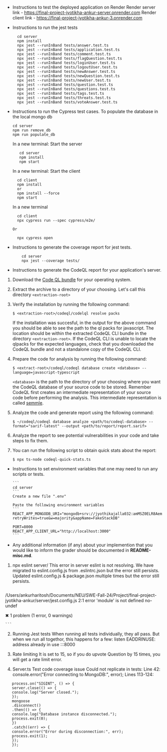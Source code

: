- Instructions to test the deployed application on Render 
 Render server link - https://final-project-jyotikha-ankur-server.onrender.com
 Render client link - https://final-project-jyotikha-ankur-3.onrender.com
- Instructions to run the jest tests

  ```
    cd server
    npm install
    npx jest --runInBand tests/answer.test.ts
    npx jest --runInBand tests/application.test.ts
    npx jest --runInBand tests/comment.test.ts
    npx jest --runInBand tests/flagQuestion.test.ts
    npx jest --runInBand tests/loginUser.test.ts
    npx jest --runInBand tests/logoutUser.test.ts
    npx jest --runInBand tests/newAnswer.test.ts
    npx jest --runInBand tests/newQuestion.test.ts
    npx jest --runInBand tests/newUser.test.ts
    npx jest --runInBand tests/question.test.ts
    npx jest --runInBand tests/questions.test.ts
    npx jest --runInBand tests/tags.test.ts
    npx jest --runInBand tests/threats.test.ts
    npx jest --runInBand tests/voteAnswer.test.ts
  ```
- Instructions to run the Cypress test cases.
  To populate the database in the local mongo db

  ```
  cd server
  npm run remove_db
  npm run populate_db
  ```
  In a new terminal: Start the server
   ```
      cd server
      npm install
      npm start
    ```

  In a new terminal: Start the client
    ```
      cd client
      npm install 
      or
      npm install --force
      npm start
    ```

  In a new terminal
    ```
      cd client
      npx cypress run --spec cypress/e2e/
    ```

      Or

    ```
      npx cypress open

    ```

- Instructions to generate the coverage report for jest tests.

  ```
      cd server
      npx jest --coverage tests/
  ```

- Instructions to generate the CodeQL report for your application's server.
1. Download the [Code QL bundle](https://github.com/github/codeql-action/releases/tag/codeql-bundle-v2.19.3) for your operating system.

2. Extract the archive to a directory of your choosing. Let's call this directory `<extraction-root>`

3. Verify the installation by running the following command:

    `$ <extraction-root>/codeql/codelql resolve packs`

    If the installation was succesful, in the output for the above command you should be able to see the path to the ql packs for javascript. The location should be within the extracted CodeQL CLI bundle in the directory `<extraction-root>`. If the CodeQL CLI is unable to locate the qlpacks for the expected languages, check that you downloaded the CodeQL bundle and not a standalone copy of the CodeQL CLI.

3. Prepare the code for analysis by running the following command:

    `$ <extract-root>/codeql/codeql database create <database> --language=javascript-typescript`

    `<database>` is the path to the directory of your choosing where you want the CodeQL database of your source code to be stored. Remember CodeQL first creates an intermediate representation of your source code before performing the analysis. This intermediate representation is called [semmle](https://en.wikipedia.org/wiki/Semmle).

4. Analyze the code and generate report using the following command:

    `$ ~/codeql/codeql database analyze <path/to/codeql-database> --format="sarif-latest" --output <path/to/report/report.sarif>`

5. Analyze the report to see potential vulnerabilities in your code and take steps to fix them.

6. You can run the following script to obtain quick stats about the report:

    `$ npx ts-node codeql-quick-stats.ts`


- Instructions to set environment variables that one may need to run any scripts or tests.

      ```
      cd server
      ```
      Create a new file ".env"

      Paste the following environment variables
      ```
      REACT_APP_MONGODB_URI="mongodb+srv://jyothikajalla032:amMSZ0ELR8AemRhg@fakestackdb.bi9cb.mongodb.net/?retryWrites=true&w=majority&appName=FakeStackDB"

      PORT=8000
      REACT_APP_CLIENT_URL="http://localhost:3000"
      ```

- Any additional information (if any) about your implemention that you would like to inform the grader should be documented in **README-misc.md**.

1. npx eslint server/
This error in server eslint is not resolving. We have migrated to eslint.config.js from .eslintrc.json but the error still persists. Updated eslint.config.js & package.json multiple times but the error still persists.

     ```
/Users/ankurharitosh/Documents/NEU/SWE-Fall-24/Project/final-project-jyotikha-ankur/server/jest.config.js
2:1  error  'module' is not defined  no-undef

✖ 1 problem (1 error, 0 warnings)

    ```

2. Running Jest tests
When running all tests individually, they all pass.
But when we run all togethor, this happens for a few: listen EADDRINUSE: address already in use :::8000

3. Rate limiting
It is set to 15, so if you do upvote Question by 15 times, you will get a rate limit error.

4. Server.ts Test code coverage issue
Could not replicate in tests:
Line 42: console.error("Error connecting to MongoDB:", error);
Lines 113-124:
```
   process.on("SIGINT", () => {
   server.close(() => {
   console.log("Server closed.");
   });
   mongoose
   .disconnect()
   .then(() => {
   console.log("Database instance disconnected.");
   process.exit(0);
   })
   .catch((err) => {
   console.error("Error during disconnection:", err);
   process.exit(1);
   });
   });

```